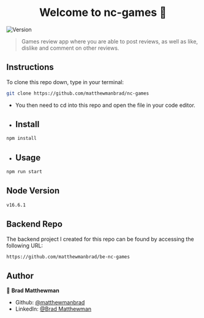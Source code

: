 <h1 align="center">Welcome to nc-games 👋</h1>
<p>
  <img alt="Version" src="https://img.shields.io/badge/version-0.1.0-blue.svg?cacheSeconds=2592000" />
</p>

> Games review app where you are able to post reviews, as well as like, dislike and comment on other reviews.

## Instructions

To clone this repo down, type in your terminal:

```sh
git clone https://github.com/matthewmanbrad/nc-games
```

- You then need to cd into this repo and open the file in your code editor.

- ## Install

```sh
npm install
```

- ## Usage

```sh
npm run start
```

## Node Version

```sh
v16.6.1
```

## Backend Repo

The backend project I created for this repo can be found by accessing the following URL:

```sh
https://github.com/matthewmanbrad/be-nc-games
```

## Author

👤 **Brad Matthewman**

- Github: [@matthewmanbrad](https://github.com/matthewmanbrad)
- LinkedIn: [@Brad Matthewman](https://linkedin.com/in/brad-matthewman)

```

```
